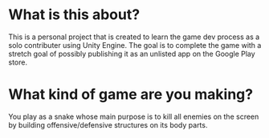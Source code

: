 # What is this about?
This is a personal project that is created to learn the game dev process as a solo contributer using Unity Engine. The goal is to complete the game with a stretch goal of possibly publishing it as an unlisted app on the Google Play store.

# What kind of game are you making?
You play as a snake whose main purpose is to kill all enemies on the screen by building offensive/defensive structures on its body parts.
